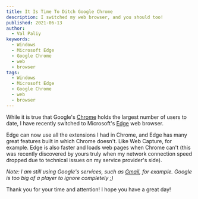 ```yaml
---
title: It Is Time To Ditch Google Chrome
description: I switched my web browser, and you should too!
published: 2021-06-13
author:
  - Val Paliy
keywords:
  - Windows
  - Microsoft Edge
  - Google Chrome
  - web
  - browser
tags:
  - Windows
  - Microsoft Edge
  - Google Chrome
  - web
  - browser
---
```


While it is true that Google's [Chrome](https://www.google.com/chrome/) holds the largest number of users to date, I have recently switched to Microsoft's [Edge](https://www.microsoft.com/en-us/edge) web browser.

Edge can now use all the extensions I had in Chrome, and Edge has many great features built in which Chrome doesn't. Like Web Capture, for example. Edge is also faster and loads web pages when Chrome can't (this was recently discovered by yours truly when my network connection speed dropped due to technical issues on my service provider's side).

<i>Note: I am still using Google's services, such as [Gmail](https://gmail.com/), for example. Google is too big of a player to ignore completely ;)</i>

Thank you for your time and attention! I hope you have a great day!
